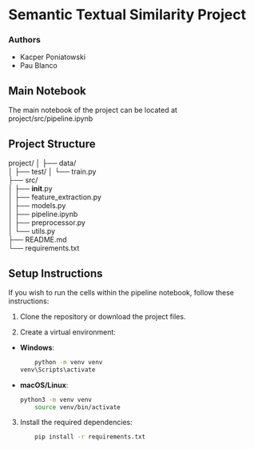 # Semantic Textual Similarity Project

### Authors

- Kacper Poniatowski
- Pau Blanco

## Main Notebook
The main notebook of the project can be located at project/src/pipeline.ipynb

## Project Structure
project/
│
├── data/            
│   ├── test/
│   └── train.py              
├── src/                      
│   ├── __init__.py  
│   ├── feature_extraction.py   
│   ├── models.py   
│   ├── pipeline.ipynb   
│   ├── preprocessor.py   
│   └── utils.py              
├── README.md                 
└── requirements.txt          

## Setup Instructions
If you wish to run the cells within the pipeline notebook, follow these instructions:

1. Clone the repository or download the project files.

2. Create a virtual environment:
- **Windows**:
    ```bash
        python -m venv venv
    venv\Scripts\activate
    ```
- **macOS/Linux**:
    ```bash
    python3 -m venv venv
        source venv/bin/activate
    ```

3. Install the required dependencies:
    ```bash
        pip install -r requirements.txt
    ```
